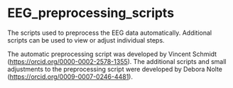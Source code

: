 # EEG_preprocessing_scripts

The scripts used to preprocess the EEG data automatically. Additional scripts can be used to view or adjust individual steps.


The automatic preprocessing script was developed by Vincent Schmidt (https://orcid.org/0000-0002-2578-1355).
The additional scripts and small adjustments to the preprocessing script were developed by Debora Nolte (https://orcid.org/0009-0007-0246-4481).

